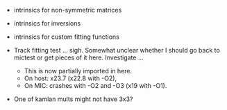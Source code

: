 * intrinsics for non-symmetric matrices
* intrinsics for inversions
* intrinsics for custom fitting functions

* Track fitting test ... sigh. Somewhat unclear whether I should go back to
  mictest or get pieces of it here. Investigate ...
   * This is now partially imported in here.
   * On host: x23.7 (x22.8 with -O2),
   * On MIC:  crashes with -O2 and -O3 (x19 with -O1).

* One of kamlan mults might not have 3x3?

